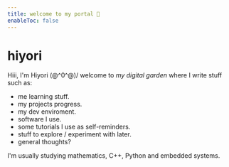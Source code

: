 ```yaml
---
title: welcome to my portal 🫧
enableToc: false
---
```

# hiyori

Hiii, I'm Hiyori \(@^0^@)/  welcome to *my digital garden* where I write stuff such as:
- me learning stuff.
- my projects progress.
- my dev enviroment.
- software I use.
- some tutorials I use as self-reminders.
- stuff to explore / experiment with later.
- general thoughts?

I'm usually studying mathematics, C++, Python and embedded systems.

